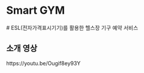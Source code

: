 
<h1>Smart GYM</h1>
# ESL(전자가격표시기기)를 활용한 헬스장 기구 예약 서비스 

<h2>소개 영상</h2>
https://youtu.be/Ougif8ey93Y
